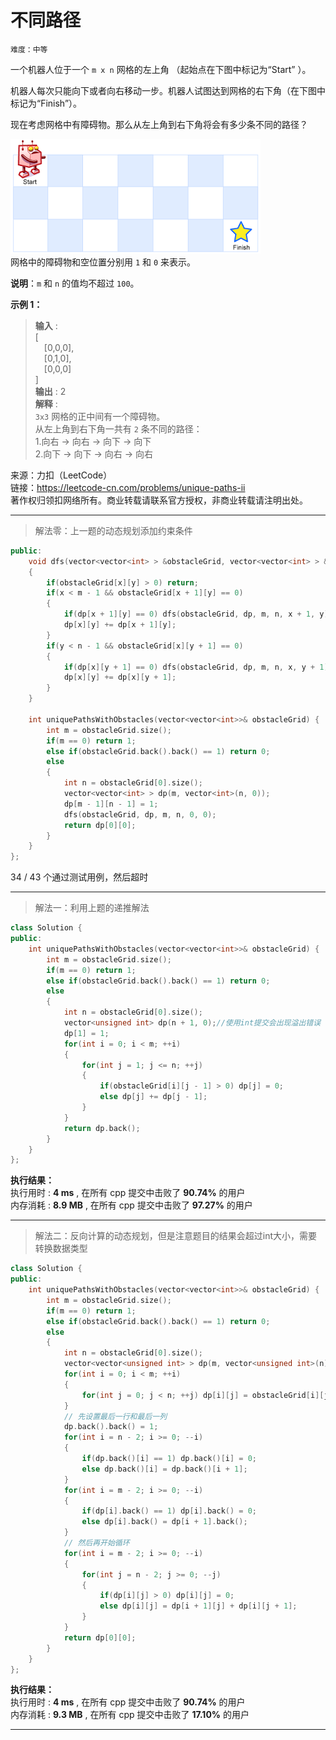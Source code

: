# 不同路径 #  
`难度：中等` 

一个机器人位于一个 `m x n` 网格的左上角 （起始点在下图中标记为“Start” ）。  

机器人每次只能向下或者向右移动一步。机器人试图达到网格的右下角（在下图中标记为“Finish”）。  

现在考虑网格中有障碍物。那么从左上角到右下角将会有多少条不同的路径？  

![不同路径](./pic/robot_maze.png "不同路径示意图")  
网格中的障碍物和空位置分别用 `1` 和 `0` 来表示。  

**说明**：`m` 和 `n` 的值均不超过 `100`。  

**示例 1：**  
>**输入** :   
>[  
>&emsp;[0,0,0],  
>&emsp;[0,1,0],  
>&emsp;[0,0,0]  
>]  
>**输出** : 2   
>**解释** :   
>`3x3` 网格的正中间有一个障碍物。  
>从左上角到右下角一共有 `2` 条不同的路径：  
>1.向右 -> 向右 -> 向下 -> 向下  
>2.向下 -> 向下 -> 向右 -> 向右  

来源：力扣（LeetCode）  
链接：https://leetcode-cn.com/problems/unique-paths-ii  
著作权归领扣网络所有。商业转载请联系官方授权，非商业转载请注明出处。  

---  
>解法零：上一题的动态规划添加约束条件  

```C++
public:
    void dfs(vector<vector<int> > &obstacleGrid, vector<vector<int> > &dp, const int &m, const int &n, int x, int y)
    {
        if(obstacleGrid[x][y] > 0) return;
        if(x < m - 1 && obstacleGrid[x + 1][y] == 0)
        {
            if(dp[x + 1][y] == 0) dfs(obstacleGrid, dp, m, n, x + 1, y);
            dp[x][y] += dp[x + 1][y];
        }
        if(y < n - 1 && obstacleGrid[x][y + 1] == 0)
        {
            if(dp[x][y + 1] == 0) dfs(obstacleGrid, dp, m, n, x, y + 1);
            dp[x][y] += dp[x][y + 1];
        }
    }

    int uniquePathsWithObstacles(vector<vector<int>>& obstacleGrid) {
        int m = obstacleGrid.size();
        if(m == 0) return 1;
        else if(obstacleGrid.back().back() == 1) return 0;
        else
        {
            int n = obstacleGrid[0].size();
            vector<vector<int> > dp(m, vector<int>(n, 0));
            dp[m - 1][n - 1] = 1;
            dfs(obstacleGrid, dp, m, n, 0, 0);
            return dp[0][0];
        }
    }
};
```  
34 / 43 个通过测试用例，然后超时  

---
>解法一：利用上题的递推解法  

```C++
class Solution {
public:
    int uniquePathsWithObstacles(vector<vector<int>>& obstacleGrid) {
        int m = obstacleGrid.size();
        if(m == 0) return 1;
        else if(obstacleGrid.back().back() == 1) return 0;
        else
        {
            int n = obstacleGrid[0].size();
            vector<unsigned int> dp(n + 1, 0);//使用int提交会出现溢出错误
            dp[1] = 1;
            for(int i = 0; i < m; ++i)
            {
                for(int j = 1; j <= n; ++j)
                {
                    if(obstacleGrid[i][j - 1] > 0) dp[j] = 0;
                    else dp[j] += dp[j - 1];
                }
            }
            return dp.back();
        }
    }
};
```  

**执行结果：**  
执行用时 : **4 ms** , 在所有 cpp 提交中击败了 **90.74%** 的用户  
内存消耗 : **8.9 MB** , 在所有 cpp 提交中击败了 **97.27%** 的用户  

---  
>解法二：反向计算的动态规划，但是注意题目的结果会超过int大小，需要转换数据类型  

```C++
class Solution {
public:
    int uniquePathsWithObstacles(vector<vector<int>>& obstacleGrid) {
        int m = obstacleGrid.size();
        if(m == 0) return 1;
        else if(obstacleGrid.back().back() == 1) return 0;
        else
        {
            int n = obstacleGrid[0].size();
            vector<vector<unsigned int> > dp(m, vector<unsigned int>(n));
            for(int i = 0; i < m; ++i)
            {
                for(int j = 0; j < n; ++j) dp[i][j] = obstacleGrid[i][j];
            }
            // 先设置最后一行和最后一列
            dp.back().back() = 1;
            for(int i = n - 2; i >= 0; --i)
            {
                if(dp.back()[i] == 1) dp.back()[i] = 0;
                else dp.back()[i] = dp.back()[i + 1];
            }
            for(int i = m - 2; i >= 0; --i)
            {
                if(dp[i].back() == 1) dp[i].back() = 0;
                else dp[i].back() = dp[i + 1].back();
            }
            // 然后再开始循环
            for(int i = m - 2; i >= 0; --i)
            {
                for(int j = n - 2; j >= 0; --j)
                {
                    if(dp[i][j] > 0) dp[i][j] = 0;
                    else dp[i][j] = dp[i + 1][j] + dp[i][j + 1];
                }
            }
            return dp[0][0];
        }
    }
};
```  

**执行结果：**  
执行用时 : **4 ms** , 在所有 cpp 提交中击败了 **90.74%** 的用户  
内存消耗 : **9.3 MB** , 在所有 cpp 提交中击败了 **17.10%** 的用户  

---  